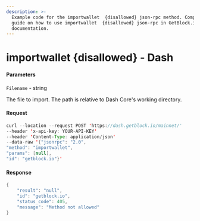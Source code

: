 ```yaml
---
description: >-
  Example code for the importwallet  {disallowed} json-rpc method. Сomplete
  guide on how to use importwallet  {disallowed} json-rpc in GetBlock.io Web3
  documentation.
---
```


# importwallet {disallowed} - Dash

#### Parameters

`Filename` - string

The file to import. The path is relative to Dash Core's working directory.

#### Request

```java
curl --location --request POST 'https://dash.getblock.io/mainnet/' 
--header 'x-api-key: YOUR-API-KEY' 
--header 'Content-Type: application/json' 
--data-raw '{"jsonrpc": "2.0",
"method": "importwallet",
"params": [null],
"id": "getblock.io"}'
```

#### Response

```java
{
    "result": "null",
    "id": "getblock.io",
    "status_code": 405,
    "message": "Method not allowed"
}
```
